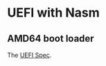 UEFI with Nasm 
==============

AMD64 boot loader
-----------------



The [UEFI Spec][1].

[1]: https://uefi.org/sites/default/files/resources/UEFI_Spec_2_9_2021_03_18.pdf


